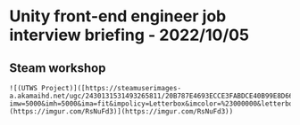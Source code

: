 # Unity front-end engineer job interview briefing - 2022/10/05

## Steam workshop 

```
![(UTWS Project)]([https://steamuserimages-a.akamaihd.net/ugc/2430131531493265811/20B787E4693ECCE3FABDCE40B99E8D66E620CC7B/?imw=5000&imh=5000&ima=fit&impolicy=Letterbox&imcolor=%23000000&letterbox=false](https://imgur.com/RsNuFd3)](https://imgur.com/RsNuFd3))
```
